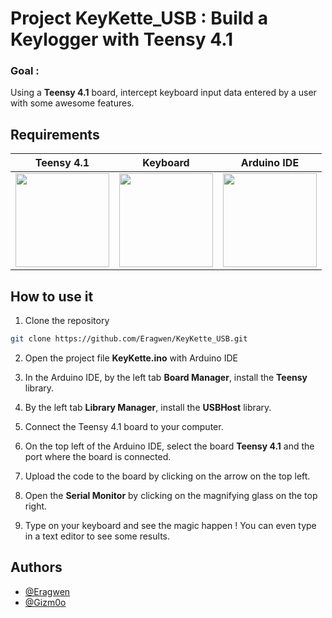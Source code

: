 # Project KeyKette_USB : Build a Keylogger with Teensy 4.1

### Goal :

Using a **Teensy 4.1** board, intercept keyboard input data entered by a user with some awesome features.

## Requirements
| Teensy 4.1 | Keyboard | Arduino IDE |
| :--------: | :------: | :---------: |
|<img src="https://letmeknow.fr/7659-large_default/pjrc-teensy-41.jpg" width=150> | <img src="https://cdn-icons-png.flaticon.com/512/2554/2554320.png" width=150> | <img src="https://cdn.iconscout.com/icon/free/png-256/free-arduino-1-226076.png" width=150> |


## How to use it

1. Clone the repository
```bash
git clone https://github.com/Eragwen/KeyKette_USB.git
```

2. Open the project file **KeyKette.ino** with Arduino IDE

3. In the Arduino IDE, by the left tab **Board Manager**, install the **Teensy** library.

4. By the left tab **Library Manager**, install the **USBHost** library.

5. Connect the Teensy 4.1 board to your computer.

6. On the top left of the Arduino IDE, select the board **Teensy 4.1** and the port where the board is connected.

7. Upload the code to the board by clicking on the arrow on the top left.

8. Open the **Serial Monitor** by clicking on the magnifying glass on the top right.

9. Type on your keyboard and see the magic happen ! You can even type in a text editor to see some results.
## Authors

- [@Eragwen](https://github.com/Eragwen)
- [@Gizm0o](https://github.com/Gizm0o)
